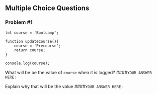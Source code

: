 ## Multiple Choice Questions

### Problem #1
```
let course = 'Bootcamp';

function updateCourse(){
    course = 'Precourse';
    return course;
}

console.log(course);
```

What will be be the value of `course` when it is logged?
####`YOUR ANSWER HERE:`

Explain why that will be the value
####`YOUR ANSWER HERE:` 
